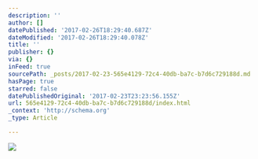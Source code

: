 ```yaml
---
description: ''
author: []
datePublished: '2017-02-26T18:29:40.687Z'
dateModified: '2017-02-26T18:29:40.078Z'
title: ''
publisher: {}
via: {}
inFeed: true
sourcePath: _posts/2017-02-23-565e4129-72c4-40db-ba7c-b7d6c729188d.md
hasPage: true
starred: false
datePublishedOriginal: '2017-02-23T23:23:56.155Z'
url: 565e4129-72c4-40db-ba7c-b7d6c729188d/index.html
_context: 'http://schema.org'
_type: Article

---
```

![](https://the-grid-user-content.s3-us-west-2.amazonaws.com/c6cbeb35-7dbd-4b06-9830-1985baa5e398.jpg)
